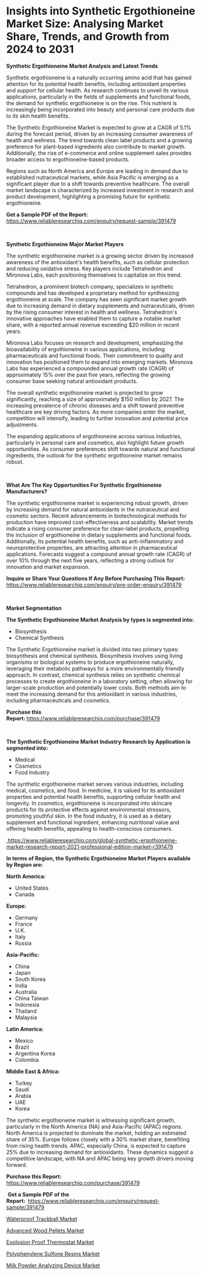 <p><h1>Insights into Synthetic Ergothioneine Market Size: Analysing Market Share, Trends, and Growth from 2024 to 2031</h1></p><p><strong>Synthetic Ergothioneine Market Analysis and Latest Trends</strong></p>
<p><p>Synthetic ergothioneine is a naturally occurring amino acid that has gained attention for its potential health benefits, including antioxidant properties and support for cellular health. As research continues to unveil its various applications, particularly in the fields of supplements and functional foods, the demand for synthetic ergothioneine is on the rise. This nutrient is increasingly being incorporated into beauty and personal care products due to its skin health benefits.</p><p>The Synthetic Ergothioneine Market is expected to grow at a CAGR of 5.1% during the forecast period, driven by an increasing consumer awareness of health and wellness. The trend towards clean label products and a growing preference for plant-based ingredients also contribute to market growth. Additionally, the rise of e-commerce and online supplement sales provides broader access to ergothioneine-based products. </p><p>Regions such as North America and Europe are leading in demand due to established nutraceutical markets, while Asia Pacific is emerging as a significant player due to a shift towards preventive healthcare. The overall market landscape is characterized by increased investment in research and product development, highlighting a promising future for synthetic ergothioneine.</p></p>
<p><strong>Get a Sample PDF of the Report:&nbsp;</strong> <a href="https://www.reliableresearchiq.com/enquiry/request-sample/391479?utm_campaign=104&utm_medium=2&utm_source=Github&utm_content=ia&utm_term=26102024&utm_id=synthetic-ergothioneine">https://www.reliableresearchiq.com/enquiry/request-sample/391479</a></p>
<p>&nbsp;</p>
<p><strong>Synthetic Ergothioneine Major Market Players</strong></p>
<p><p>The synthetic ergothioneine market is a growing sector driven by increased awareness of the antioxidant's health benefits, such as cellular protection and reducing oxidative stress. Key players include Tetrahedron and Mironova Labs, each positioning themselves to capitalize on this trend.</p><p>Tetrahedron, a prominent biotech company, specializes in synthetic compounds and has developed a proprietary method for synthesizing ergothioneine at scale. The company has seen significant market growth due to increasing demand in dietary supplements and nutraceuticals, driven by the rising consumer interest in health and wellness. Tetrahedron's innovative approaches have enabled them to capture a notable market share, with a reported annual revenue exceeding $20 million in recent years.</p><p>Mironova Labs focuses on research and development, emphasizing the bioavailability of ergothioneine in various applications, including pharmaceuticals and functional foods. Their commitment to quality and innovation has positioned them to expand into emerging markets. Mironova Labs has experienced a compounded annual growth rate (CAGR) of approximately 15% over the past five years, reflecting the growing consumer base seeking natural antioxidant products.</p><p>The overall synthetic ergothioneine market is projected to grow significantly, reaching a size of approximately $150 million by 2027. The increasing prevalence of chronic diseases and a shift toward preventive healthcare are key driving factors. As more companies enter the market, competition will intensify, leading to further innovation and potential price adjustments.</p><p>The expanding applications of ergothioneine across various industries, particularly in personal care and cosmetics, also highlight future growth opportunities. As consumer preferences shift towards natural and functional ingredients, the outlook for the synthetic ergothioneine market remains robust.</p></p>
<p>&nbsp;</p>
<p><strong>What Are The Key Opportunities For Synthetic Ergothioneine Manufacturers?</strong></p>
<p><p>The synthetic ergothioneine market is experiencing robust growth, driven by increasing demand for natural antioxidants in the nutraceutical and cosmetic sectors. Recent advancements in biotechnological methods for production have improved cost-effectiveness and scalability. Market trends indicate a rising consumer preference for clean-label products, propelling the inclusion of ergothioneine in dietary supplements and functional foods. Additionally, its potential health benefits, such as anti-inflammatory and neuroprotective properties, are attracting attention in pharmaceutical applications. Forecasts suggest a compound annual growth rate (CAGR) of over 10% through the next five years, reflecting a strong outlook for innovation and market expansion.</p></p>
<p><strong>Inquire or Share Your Questions If Any Before Purchasing This Report:</strong> <a href="https://www.reliableresearchiq.com/enquiry/pre-order-enquiry/391479?utm_campaign=104&utm_medium=2&utm_source=Github&utm_content=ia&utm_term=26102024&utm_id=synthetic-ergothioneine">https://www.reliableresearchiq.com/enquiry/pre-order-enquiry/391479</a></p>
<p>&nbsp;</p>
<p><strong>Market Segmentation</strong></p>
<p><strong>The Synthetic Ergothioneine Market Analysis by types is segmented into:</strong></p>
<p><ul><li>Biosynthesis</li><li>Chemical Synthesis</li></ul></p>
<p><p>The Synthetic Ergothioneine market is divided into two primary types: biosynthesis and chemical synthesis. Biosynthesis involves using living organisms or biological systems to produce ergothioneine naturally, leveraging their metabolic pathways for a more environmentally friendly approach. In contrast, chemical synthesis relies on synthetic chemical processes to create ergothioneine in a laboratory setting, often allowing for larger-scale production and potentially lower costs. Both methods aim to meet the increasing demand for this antioxidant in various industries, including pharmaceuticals and cosmetics.</p></p>
<p><strong>Purchase this Report:&nbsp;</strong><a href="https://www.reliableresearchiq.com/purchase/391479?utm_campaign=104&utm_medium=2&utm_source=Github&utm_content=ia&utm_term=26102024&utm_id=synthetic-ergothioneine">https://www.reliableresearchiq.com/purchase/391479</a></p>
<p>&nbsp;</p>
<p><strong>The Synthetic Ergothioneine Market Industry Research by Application is segmented into:</strong></p>
<p><ul><li>Medical</li><li>Cosmetics</li><li>Food Industry</li></ul></p>
<p><p>The synthetic ergothioneine market serves various industries, including medical, cosmetics, and food. In medicine, it is valued for its antioxidant properties and potential health benefits, supporting cellular health and longevity. In cosmetics, ergothioneine is incorporated into skincare products for its protective effects against environmental stressors, promoting youthful skin. In the food industry, it is used as a dietary supplement and functional ingredient, enhancing nutritional value and offering health benefits, appealing to health-conscious consumers.</p></p>
<p><a href="https://www.reliableresearchiq.com/global-synthetic-ergothioneine-market-research-report-2021-professional-edition-market-r391479?utm_campaign=104&utm_medium=2&utm_source=Github&utm_content=ia&utm_term=26102024&utm_id=synthetic-ergothioneine">&nbsp;https://www.reliableresearchiq.com/global-synthetic-ergothioneine-market-research-report-2021-professional-edition-market-r391479</a></p>
<p><strong>In terms of Region, the Synthetic Ergothioneine Market Players available by Region are:</strong></p>
<p>
    <p> <strong> North America: </strong>
        <ul>
            <li>United States</li>
            <li>Canada</li>
        </ul>
        </p> 
    <p> <strong> Europe: </strong>
        <ul>
            <li>Germany</li>
            <li>France</li>
            <li>U.K.</li>
            <li>Italy</li>
            <li>Russia</li>
        </ul>
        </p> 
    <p> <strong> Asia-Pacific: </strong>
        <ul>
            <li>China</li>
            <li>Japan</li>
            <li>South Korea</li>
            <li>India</li>
            <li>Australia</li>
            <li>China Taiwan</li>
            <li>Indonesia</li>
            <li>Thailand</li>
            <li>Malaysia</li>
        </ul>
        </p> 
    <p> <strong> Latin America: </strong>
        <ul>
            <li>Mexico</li>
            <li>Brazil</li>
            <li>Argentina Korea</li>
            <li>Colombia</li>
        </ul>
        </p> 
    <p> <strong> Middle East & Africa: </strong>
        <ul>
            <li>Turkey</li>
            <li>Saudi</li>
            <li>Arabia</li>
            <li>UAE</li>
            <li>Korea</li>
        </ul>
    </p>
    </p>
<p><p>The synthetic ergothioneine market is witnessing significant growth, particularly in the North America (NA) and Asia-Pacific (APAC) regions. North America is projected to dominate the market, holding an estimated share of 35%. Europe follows closely with a 30% market share, benefiting from rising health trends. APAC, especially China, is expected to capture 25% due to increasing demand for antioxidants. These dynamics suggest a competitive landscape, with NA and APAC being key growth drivers moving forward.</p></p>
<p><strong>Purchase this Report: </strong><a href="https://www.reliableresearchiq.com/purchase/391479?utm_campaign=104&utm_medium=2&utm_source=Github&utm_content=ia&utm_term=26102024&utm_id=synthetic-ergothioneine">https://www.reliableresearchiq.com/purchase/391479</a></p>
<p>&nbsp;<strong>Get a Sample PDF of the Report:&nbsp;&nbsp;</strong><a href="https://www.reliableresearchiq.com/enquiry/request-sample/391479?utm_campaign=104&utm_medium=2&utm_source=Github&utm_content=ia&utm_term=26102024&utm_id=synthetic-ergothioneine">https://www.reliableresearchiq.com/enquiry/request-sample/391479</a></p>
<p><strong></strong></p>
<p><p><a href="https://issuu.com/reportprime-2/docs/waterproof-trackball-market-size-20_f5a58d2f9acff6?utm_campaign=104&utm_medium=2&utm_source=Github&utm_content=ia&utm_term=26102024&utm_id=synthetic-ergothioneine">Waterproof Trackball Market</a></p><p><a href="https://github.com/brookiqhurne/Market-Research-Report-List-1/blob/main/advanced-wood-pellets-market.md?utm_campaign=104&utm_medium=2&utm_source=Github&utm_content=ia&utm_term=26102024&utm_id=synthetic-ergothioneine">Advanced Wood Pellets Market</a></p><p><a href="https://issuu.com/reportprime-2/docs/explosion-proof-thermostat-market-s_d3e31dacc35c44?utm_campaign=104&utm_medium=2&utm_source=Github&utm_content=ia&utm_term=26102024&utm_id=synthetic-ergothioneine">Explosion Proof Thermostat Market</a></p><p><a href="https://github.com/radmanjxendrisczn/Market-Research-Report-List-1/blob/main/polyphenylene-sulfone-resins-market.md?utm_campaign=104&utm_medium=2&utm_source=Github&utm_content=ia&utm_term=26102024&utm_id=synthetic-ergothioneine">Polyphenylene Sulfone Resins Market</a></p><p><a href="https://www.linkedin.com/pulse/milk-powder-analyzing-device-market-size-share-growth-analysis-7nxyc?utm_campaign=104&utm_medium=2&utm_source=Github&utm_content=ia&utm_term=26102024&utm_id=synthetic-ergothioneine">Milk Powder Analyzing Device Market</a></p></p>